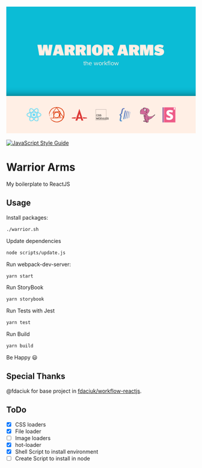 ![Warrior Arms](warrior-arms-group.png)

[![JavaScript Style Guide](https://img.shields.io/badge/code%20style-standard-brightgreen.svg)](http://standardjs.com/)

# Warrior Arms

My boilerplate to ReactJS

## Usage

Install packages:
```sh
./warrior.sh
```

Update dependencies
```sh
node scripts/update.js
```

Run webpack-dev-server:
```sh
yarn start
```

Run StoryBook
```sh
yarn storybook
```

Run Tests with Jest
```sh
yarn test
```

Run Build
```sh
yarn build
```

Be Happy :smiley:

## Special Thanks

@fdaciuk for base project in [fdaciuk/workflow-reactjs](https://github.com/fdaciuk/workflow-reactjs).

## ToDo

- [x] CSS loaders
- [x] File loader
- [ ] Image loaders
- [x] hot-loader
- [x] Shell Script to install environment
- [ ] Create Script to install in node
